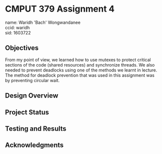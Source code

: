 # CMPUT 379 Assignment 4
name: Waridh 'Bach' Wongwandanee  
ccid: waridh  
sid:  1603722  

## Objectives
From my point of view, we learned how to use mutexes to protect critical
sections of the code (shared resources) and synchronize threads. We also needed
to prevent deadlocks using one of the methods we learnt in lecture. The method
for deadlock prevention that was used in this assignment was by preventing
circular wait.
## Design Overview

## Project Status
## Testing and Results
## Acknowledgments
